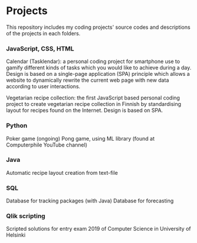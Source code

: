 # Projects
This repository includes my coding projects' source codes and descriptions of the projects in each folders.

### JavaScript, CSS, HTML
Calendar (Tasklendar): a personal coding project for smartphone use to gamify different kinds of
tasks which you would like to achieve during a day. Design is based on a single-page application
(SPA) principle which allows a website to dynamically rewrite the current web page with new data
according to user interactions.

Vegetarian recipe collection: the first JavaScript based personal coding project to create vegetarian
recipe collection in Finnish by standardising layout for recipes found on the Internet. Design is
based on SPA.

### Python
Poker game (ongoing)
Pong game, using ML library (found at Computerphile YouTube channel)

### Java
Automatic recipe layout creation from text-file

### SQL
Database for tracking packages (with Java)
Database for forecasting

### Qlik scripting
Scripted solutions for entry exam 2019 of Computer Science in University of Helsinki